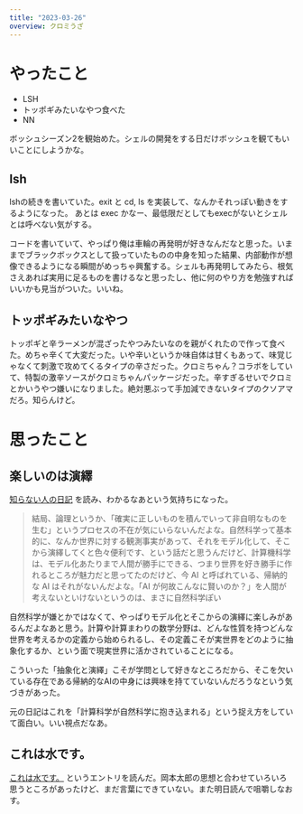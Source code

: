 ```yaml
---
title: "2023-03-26"
overview: クロミうざ
---
```


# やったこと

- LSH
- トッポギみたいなやつ食べた
- NN

ボッシュシーズン2を観始めた。シェルの開発をする日だけボッシュを観てもいいことにしようかな。

## lsh

lshの続きを書いていた。exit と cd, ls
を実装して、なんかそれっぽい動きをするようになった。 あとは exec
かなー、最低限だとしてもexecがないとシェルとは呼べない気がする。

コードを書いていて、やっぱり俺は車輪の再発明が好きなんだなと思った。いままでブラックボックスとして扱っていたものの中身を知った結果、内部動作が想像できるようになる瞬間がめっちゃ興奮する。シェルも再発明してみたら、根気さえあれば実用に足るものを書けるなと思ったし、他に何のやり方を勉強すればいいかも見当がついた。いいね。

## トッポギみたいなやつ

トッポギと辛ラーメンが混ざったやつみたいなのを親がくれたので作って食べた。めちゃ辛くて大変だった。いや辛いというか味自体は甘くもあって、味覚じゃなくて刺激で攻めてくるタイプの辛さだった。クロミちゃん？コラボをしていて、特製の激辛ソースがクロミちゃんパッケージだった。辛すぎるせいでクロミとかいうやつ嫌いになりました。絶対悪ぶって手加減できないタイプのクソアマだろ。知らんけど。

# 思ったこと

## 楽しいのは演繹

[知らない人の日記](http://shinh.skr.jp/m/?date=20230326)
を読み、わかるなあという気持ちになった。

> 結局、論理というか、「確実に正しいものを積んでいって非自明なものを生む」というプロセスの不在が気にいらないんだよな。自然科学って基本的に、なんか世界に対する観測事実があって、それをモデル化して、そこから演繹してくと色々便利です、という話だと思うんだけど、計算機科学は、モデル化あたりまで人間が勝手にできる、つまり世界を好き勝手に作れるところが魅力だと思ってたのだけど、今
> AI と呼ばれている、帰納的な AI はそれがないんだよな。「AI
> が何故こんなに賢いのか？」を人間が考えないといけないというのは、まさに自然科学ぽい

自然科学が嫌とかではなくて、やっぱりモデル化とそこからの演繹に楽しみがあるんだよなあと思う。計算や計算まわりの数学分野は、どんな性質を持つどんな世界を考えるかの定義から始められるし、その定義こそが実世界をどのように抽象化するか、という面で現実世界に活かされていることになる。

こういった「抽象化と演繹」こそが学問として好きなところだから、そこを欠いている存在である帰納的なAIの中身には興味を持てていないんだろうなという気づきがあった。

元の日記はこれを「計算科学が自然科学に抱き込まれる」という捉え方をしていて面白い。いい視点だなあ。

## これは水です。

[これは水です。](https://j.ktamura.com/archives/this-is-water)
というエントリを読んだ。岡本太郎の思想と合わせていろいろ思うところがあったけど、まだ言葉にできていない。また明日読んで咀嚼しなおす。
